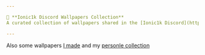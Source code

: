 ```yaml
---

🎨 **Ionic1k Discord Wallpapers Collection**  
A curated collection of wallpapers shared in the [Ionic1k Discord](https://discord.gg/3PGY3mMbUP) server. Not all of these were made by me — it's a community mix of awesome art and aesthetics. Dive in and find something you like!  

---
```


Also some wallpapers [I made](https://github.com/AquaFrostByte/Wallpapers) and my [personle collection](https://github.com/AquaFrostByte/BG)
